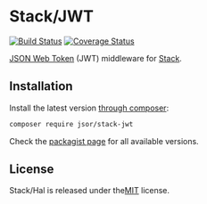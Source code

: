 Stack/JWT
=========

[![Build Status](https://secure.travis-ci.org/jsor/stack-jwt.svg?branch=master)](http://travis-ci.org/jsor/stack-jwt)
[![Coverage Status](https://img.shields.io/coveralls/jsor/stack-jwt.svg)](https://coveralls.io/r/jsor/stack-jwt)

[JSON Web Token](https://tools.ietf.org/html/draft-ietf-oauth-json-web-token) (JWT)
middleware for [Stack](http://stackphp.com).

Installation
------------

Install the latest version [through composer](http://getcomposer.org):

```bash
composer require jsor/stack-jwt
```

Check the [packagist page](https://packagist.org/packages/jsor/stack-jwt) for
all available versions.

License
-------

Stack/Hal is released under the[MIT](https://github.com/jsor/stack-jwt/blob/master/LICENSE) license.
